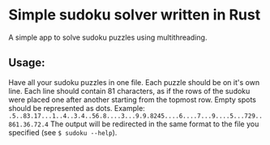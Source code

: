 # Simple sudoku solver written in Rust
A simple app to solve sudoku puzzles using multithreading.
## Usage:
Have all your sudoku puzzles in one file. Each puzzle should be on it's own line. Each line should contain 81 characters, as if the rows of the sudoku were placed one after another starting from the topmost row. Empty spots should be represented as dots. Example:
`.5..83.17...1..4..3.4..56.8....3...9.9.8245....6....7...9....5...729..861.36.72.4`
The output will be redirected in the same format to the file you specified (see `$ sudoku --help`).
